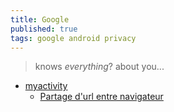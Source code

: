 ```yaml
---
title: Google
published: true
tags: google android privacy
---
```

> knows _everything_? about you...

- [myactivity](https://myactivity.google.com/myactivity)
	- [Partage d'url entre navigateur](https://chatgpt.com/share/6897456c-1dd0-800d-91c1-5dfddce9f0a3)
